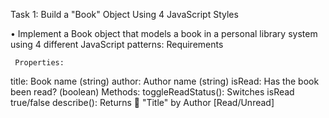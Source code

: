 Task 1: Build a "Book" Object Using 4 JavaScript Styles

•
Implement a Book object that models a book in a personal library system using 4 different JavaScript patterns:
Requirements

     Properties:
title: Book name (string)
author: Author name (string)
isRead: Has the book been read? (boolean)
Methods:
toggleReadStatus(): Switches isRead true/false
describe(): Returns 📖 "Title" by Author [Read/Unread]
